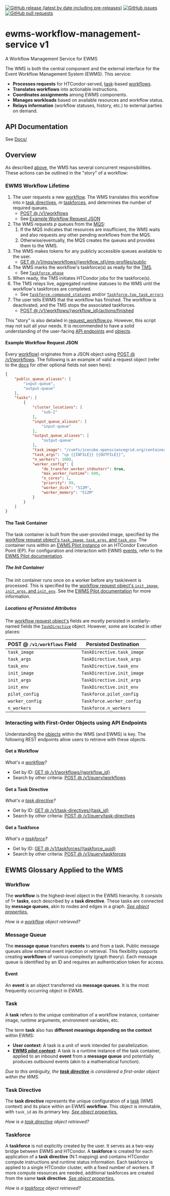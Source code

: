 <!--- Top of README Badges (automated) --->
[![GitHub release (latest by date including pre-releases)](https://img.shields.io/github/v/release/Observation-Management-Service/ewms-workflow-management-service?include_prereleases)](https://github.com/Observation-Management-Service/ewms-workflow-management-service/) [![GitHub issues](https://img.shields.io/github/issues/Observation-Management-Service/ewms-workflow-management-service)](https://github.com/Observation-Management-Service/ewms-workflow-management-service/issues?q=is%3Aissue+sort%3Aupdated-desc+is%3Aopen) [![GitHub pull requests](https://img.shields.io/github/issues-pr/Observation-Management-Service/ewms-workflow-management-service)](https://github.com/Observation-Management-Service/ewms-workflow-management-service/pulls?q=is%3Apr+sort%3Aupdated-desc+is%3Aopen)
<!--- End of README Badges (automated) --->

# ewms-workflow-management-service v1

A Workflow Management Service for EWMS

The WMS is both the central component and the external interface for the Event Workflow Management System (EWMS). This service:

- **Processes requests** for HTCondor-served, [task](#task)-based [workflows](#workflow).
- **Translates workflows** into actionable instructions.
- **Coordinates assignments** among EWMS components.
- **Manages workloads** based on available resources and workflow status.
- **Relays information** (workflow statuses, history, etc.) to external parties on demand.

## API Documentation

See [Docs/](./Docs)

## Overview

As described [above](#ewms-workflow-management-service), the WMS has several concurrent responsibilities. These actions can be outlined in the "story" of a workflow:

### EWMS Workflow Lifetime

1. The user requests a new [workflow](#workflow). The WMS translates this workflow into _n_ [task directives](#task-directive), _m_ [taskforces](#taskforce), and determines the number of required queues.
    - [POST @ /v1/workflows](https://github.com/Observation-Management-Service/ewms-workflow-management-service/blob/main/Docs/Apis/DefaultApi.md#post-v1workflows)
    - See [Example Workflow Request JSON](#example-workflow-request-json)
2. The WMS requests _p_ queues from the [MQS](https://github.com/Observation-Management-Service/ewms-message-queue-service):
    1. If the MQS indicates that resources are insufficient, the WMS waits and also requests any other pending workflows from the MQS.
    2. Otherwise/eventually, the MQS creates the queues and provides them to the WMS.
3. The WMS makes tokens for any publicly accessible queues available to the user.
    - [GET @ /v1/mqs/workflows/{workflow_id}/mq-profiles/public](https://github.com/Observation-Management-Service/ewms-message-queue-service/blob/main/Docs/Apis/DefaultApi.md#v1MqsWorkflowsWorkflowIdMqProfilesPublicGet)
4. The WMS marks the workflow's taskforce(s) as ready for the [TMS](https://github.com/Observation-Management-Service/ewms-task-management-service).
    - See [`Taskforce.phase`](https://github.com/Observation-Management-Service/ewms-workflow-management-service/blob/main/Docs/Models/TaskforceObject.md)
5. When ready, the TMS initiates HTCondor jobs for the taskforce(s).
6. The TMS relays live, aggregated runtime statuses to the WMS until the workflow's taskforces are completed.
    - See [`Taskforce.compound_statuses`](https://github.com/Observation-Management-Service/ewms-workflow-management-service/blob/main/Docs/Models/TaskforceObject.md) and/or [`Taskforce.top_task_errors`](https://github.com/Observation-Management-Service/ewms-workflow-management-service/blob/main/Docs/Models/TaskforceObject.md)
7. The user tells EWMS that the workflow has finished. The workflow is deactivated, and the TMS stops the associated taskforces.
    - [POST @ /v1/workflows/{workflow_id}/actions/finished](https://github.com/Observation-Management-Service/ewms-message-queue-service/blob/main/Docs/Apis/DefaultApi.md#post-v1workflowsworkflow_idactionsfinished)

This "story" is also detailed in [request_workflow.py](https://github.com/Observation-Management-Service/ewms-workflow-management-service/blob/readme/examples/request_workflow.py). However, this script may not suit all your needs. It is recommended to have a solid understanding of the user-facing [API endpoints](https://github.com/Observation-Management-Service/ewms-workflow-management-service/tree/main/Docs#documentation-for-api-endpoints) and [objects](https://github.com/Observation-Management-Service/ewms-workflow-management-service/tree/main/Docs#documentation-for-models).

#### Example Workflow Request JSON

Every [workflow](#workflow)) originates from a JSON object using [POST @ /v1/workflows](https://github.com/Observation-Management-Service/ewms-workflow-management-service/blob/main/Docs/Apis/DefaultApi.md#post-v1workflows). The following is an example of valid a request object (refer to the [docs](https://github.com/Observation-Management-Service/ewms-workflow-management-service/blob/main/Docs/Models/_v1_workflows_post_request.md) for other optional fields not seen here):

```json
{
    "public_queue_aliases": [
        "input-queue",
        "output-queue"
    ],
    "tasks": [
        {
            "cluster_locations": [
                "sub-2"
            ],
            "input_queue_aliases": [
                "input-queue"
            ],
            "output_queue_aliases": [
                "output-queue"
            ],
            "task_image": "/cvmfs/icecube.opensciencegrid.org/containers/path/to/my-apptainer-container:1.2.3",
            "task_args": "cp {{INFILE}} {{OUTFILE}}",
            "n_workers": 1000,
            "worker_config": {
                "do_transfer_worker_stdouterr": true,
                "max_worker_runtime": 600,
                "n_cores": 1,
                "priority": 99,
                "worker_disk": "512M",
                "worker_memory": "512M"
            }
        }
    ]
}
```

#### The Task Container

The task container is built from the user-provided image, specified by the [workflow request object's `task_image`, `task_args`, and `task_env`](https://github.com/Observation-Management-Service/ewms-workflow-management-service/blob/main/Docs/Apis/DefaultApi.md#post-v1workflows). The container runs within an [EWMS Pilot instance](https://github.com/Observation-Management-Service/ewms-pilot) on an HTCondor Execution Point (EP). For configuration and interaction with EWMS [events](#event), refer to the [EWMS Pilot documentation](https://github.com/Observation-Management-Service/ewms-pilot).

##### The Init Container

The init container runs once on a worker before any task/event is processed. This is specified by the [workflow request object's `init_image`, `init_args`, and `init_env`](https://github.com/Observation-Management-Service/ewms-workflow-management-service/blob/main/Docs/Apis/DefaultApi.md#post-v1workflows). See the [EWMS Pilot documentation](https://github.com/Observation-Management-Service/ewms-pilot#the-init-container) for more information.

##### Locations of Persisted Attributes

The [workflow request object's](https://github.com/Observation-Management-Service/ewms-workflow-management-service/blob/main/Docs/Apis/DefaultApi.md#post-v1workflows) fields are mostly persisted in similarly-named fields the [`TaskDirective`](#task-directive) object. However, some are located in other places:

| POST @ `/v1/workflows` Field | Persisted Destination      |
|------------------------------|----------------------------|
| `task_image`                 | `TaskDirective.task_image` |
| `task_args`                  | `TaskDirective.task_args`  |
| `task_env`                   | `TaskDirective.task_env`   |
| `init_image`                 | `TaskDirective.init_image` |
| `init_args`                  | `TaskDirective.init_args`  |
| `init_env`                   | `TaskDirective.init_env`   |
| `pilot_config`               | `Taskforce.pilot_config`   |
| `worker_config`              | `Taskforce.worker_config`  |
| `n_workers`                  | `Taskforce.n_workers`      |

### Interacting with First-Order Objects using API Endpoints

Understanding the [objects](#ewms-glossary-applied-to-the-wms) within the WMS (and EWMS) is key. The following REST endpoints allow users to retrieve with these objects.

#### Get a Workflow

_What's a [workflow](#workflow)?_

- Get by ID: [GET @ /v1/workflows/{workflow_id}](https://github.com/Observation-Management-Service/ewms-workflow-management-service/blob/main/Docs/Apis/DefaultApi.md#get-v1workflowsworkflow-id)
- Search by other criteria: [POST @ /v1/query/workflows](https://github.com/Observation-Management-Service/ewms-workflow-management-service/blob/main/Docs/Apis/DefaultApi.md#post-v1workflows)

#### Get a Task Directive

_What's a [task directive](#task-directive)?_

- Get by ID: [GET @ /v1/task-directives/{task_id}](https://github.com/Observation-Management-Service/ewms-workflow-management-service/blob/main/Docs/Apis/DefaultApi.md#get-v1task-directivestask_id)
- Search by other criteria: [POST @ /v1/query/task-directives](https://github.com/Observation-Management-Service/ewms-workflow-management-service/blob/main/Docs/Apis/DefaultApi.md#post-v1querytask-directives)

#### Get a Taskforce

_What's a [taskforce](#taskforce)?_

- Get by ID: [GET @ /v1/taskforces/{taskforce_uuid}](https://github.com/Observation-Management-Service/ewms-workflow-management-service/blob/main/Docs/Apis/DefaultApi.md#get-v1taskforcestaskforce_uuid)
- Search by other criteria: [POST @ /v1/query/taskforces](https://github.com/Observation-Management-Service/ewms-workflow-management-service/blob/main/Docs/Apis/DefaultApi.md#post-v1querytaskforces)

## EWMS Glossary Applied to the WMS

### Workflow

The **workflow** is the highest-level object in the EWMS hierarchy. It consists of 1+ **tasks**, each described by a **task directive**. These tasks are connected by **message queues**, akin to nodes and edges in a graph. _[See object properties.](https://github.com/Observation-Management-Service/ewms-workflow-management-service/blob/main/Docs/Models/WorkflowObject.md)_

_How is a [workflow](#get-a-workflow) object retrieved?_

### Message Queue

The **message queue** transfers **events** to and from a task. Public message queues allow external event injection or retrieval. This flexibility supports creating **workflows** of various complexity (graph theory). Each message queue is identified by an ID and requires an authentication token for access.

#### Event

An **event** is an object transferred via **message queues**. It is the most frequently occurring object in EWMS.

### Task

A **task** refers to the unique combination of a workflow instance, container image, runtime arguments, environment variables, etc.

The term **task** also has **different meanings depending on the context** within EWMS:

- **User context**: A task is a unit of work intended for parallelization.
- **[EWMS pilot context](#the-task-container)**: A task is a runtime instance of the task container, applied to an inbound **event** from a **message queue** and potentially produces outbound events (akin to a mathematical function).

_Due to this ambiguity, the [**task directive**](#task-directive) is considered a first-order object within the WMS._

### Task Directive

The **task directive** represents the unique configuration of a [task](#task) (WMS context) and its place within an EWMS **workflow**. This object is immutable, with `task_id` as its primary key. _[See object properties.](https://github.com/Observation-Management-Service/ewms-workflow-management-service/blob/main/Docs/Models/TaskDirectiveObject.md)_

_How is a [task directive](#get-a-task-directive) object retrieved?_

### Taskforce

A **taskforce** is not explicitly created by the user. It serves as a two-way bridge between EWMS and HTCondor. A **taskforce** is created for each application of a **task directive** (N:1 mapping) and contains HTCondor compute instructions and runtime status information. Each taskforce is applied to a single HTCondor cluster, with a fixed number of workers. If more compute resources are needed, additional taskforces are created from the same **task directive**. _[See object properties.](https://github.com/Observation-Management-Service/ewms-workflow-management-service/blob/main/Docs/Models/TaskforceObject.md)_

_How is a [taskforce](#get-a-taskforce) object retrieved?_
